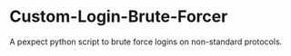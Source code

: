 # Custom-Login-Brute-Forcer

A pexpect python script to brute force logins on non-standard protocols.
